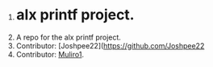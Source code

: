 1. # alx printf project.
2. A repo for the alx printf project.
3. Contributor: [Joshpee22](https://github.com/Joshpee22
3. Contributor: [Muliro1](https://github.com/Muliro1).
